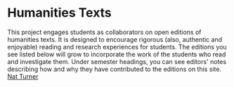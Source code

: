 # Humanities Texts

This project engages students as collaborators on open editions of humanities texts. It is designed to encourage rigorous (also, authentic and enjoyable) reading and research experiences for students. The editions you see listed below will grow to incorporate the work of the students who read and investigate them. Under semester headings, you can see editors' notes describing how and why they have contributed to the editions on this site.
[Nat Turner](https://raw.githubusercontent.com/MaryIsbell/transforming.../confessions.md)
